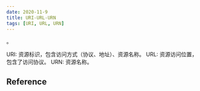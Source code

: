 ```yaml
---
date: 2020-11-9
title: URI-URL-URN
tags: [URI, URL, URN]
---
```


。

URI: 资源标识，包含访问方式（协议、地址）、资源名称。
URL: 资源访问位置，包含了访问协议。
URN: 资源名称。


## Reference
